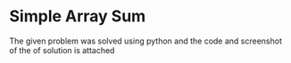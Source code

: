 # Simple Array Sum
The given problem was solved using python and the code and screenshot of the of solution is attached
